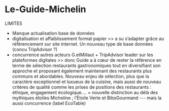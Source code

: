 # Le-Guide-Michelin
 
LIMITES
-	Manque actualisation base de données
-	digitalisation et affaiblissement format papier >> a su s’adapter grâce au référencement sur site internet. Un nouveau type de base données (concu TripAdvisor ?)
-	concurrence autres acteurs G.etMillaut + TripAdvisor leader sur les plateformes digitales >> donc Guide a à cœur de rester la référence en terme de sélection restaurants gastronomiques tout en diversifiant son approche et proposant également maintenant des restaurants plus communs et abordables. 
Nouveau enjeu de sélection, plus que la caractère exceptionnel et luxueux de la cuisine, mais aussi de nouveau critères de qualité comme les prises de positions des restaurants : éthique, engagement écologique…. = nouvelle distinction au délà des mythiques étoiles Micheline ; l’Étoile Verte et BibsGourmand
--- mais la aussi concurrence (label EcoTable)

